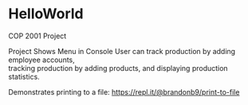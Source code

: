 # HelloWorld
COP 2001 Project

Project Shows Menu in Console
User can track production by adding employee accounts, <br>
tracking production by adding products, and displaying production statistics.

Demonstrates printing to a file:
https://repl.it/@brandonb9/print-to-file
